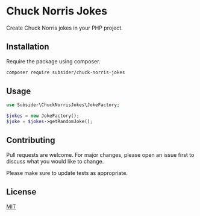 # Chuck Norris Jokes

Create Chuck Norris jokes in your PHP project.

## Installation

Require the package using composer.

```bash
composer require subsider/chuck-norris-jokes
```

## Usage

```php
use Subsider\ChuckNorrisJokes\JokeFactory;

$jokes = new JokeFactory();
$joke = $jokes->getRandomJoke();
```

## Contributing
Pull requests are welcome. For major changes, please open an issue first to discuss what you would like to change.

Please make sure to update tests as appropriate.

## License
[MIT](./LICENSE.md)
